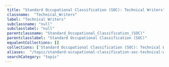 ```yaml
--- 
 title: "Standard Occupational Classification (SOC): Technical Writers" 
 classname:  "Technical_Writers" 
 label: "Technical Writers" 
 subclassname: "null" 
 subclasslabel: "null" 
 parentclassname: "Standard_Occupational_Classification_(SOC)" 
 parentclasslabel: "Standard Occupational Classification (SOC)" 
 equalentCollections: [] 
 collections: ['Standard Occupational Classification (SOC): Technical Writers']
 aliases:  "/topic/standard-occupational-classification-soc-technical-writers"  
 searchCategory: "topic" 
---
```

